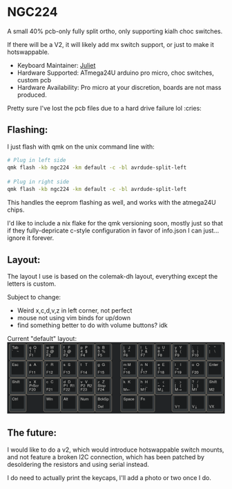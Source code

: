 # NGC224

A small 40% pcb-only fully split ortho, only supporting kialh choc switches.

If there will be a V2, it will likely add mx switch support, or just to make it hotswappable.

* Keyboard Maintainer: [Juliet](https://github.com/NJCsih)
* Hardware Supported: ATmega24U arduino pro micro, choc switches, custom pcb
* Hardware Availability: Pro micro at your discretion, boards are not mass produced.

Pretty sure I've lost the pcb files due to a hard drive failure lol \:cries\:

## Flashing:

I just flash with qmk on the unix command line with:

```bash
# Plug in left side
qmk flash -kb ngc224 -km default -c -bl avrdude-split-left

# Plug in right side
qmk flash -kb ngc224 -km default -c -bl avrdude-split-left
```

This handles the eeprom flashing as well, and works with the atmega24U chips.

I'd like to include a nix flake for the qmk versioning soon, mostly just so that if they fully-depricate c-style configuration in favor of info.json I can just... ignore it forever.

## Layout:

The layout I use is based on the colemak-dh layout, everything except the letters is custom.

Subject to change:
- Weird x,c,d,v,z in left corner, not perfect
- mouse not using vim binds for up/down
- find something better to do with volume buttons? idk

Current "default" layout:
![layout](https://github.com/NJCsih/NGC224/blob/main/layout.png?raw=true)


## The future:

I would like to do a v2, which would introduce hotswappable switch mounts, and not feature a broken I2C connection, which has been patched by desoldering the resistors and using serial instead.

I do need to actually print the keycaps, I'll add a photo or two once I do.
